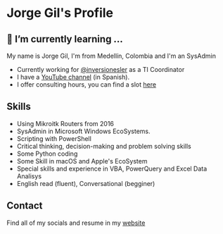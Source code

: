 # Jorge Gil's Profile 

## 🌱 I’m currently learning ...

My name is Jorge Gil, I'm from Medellín, Colombia and I'm an SysAdmin

* Currently working for [@inversionesler](https://github.com/inversionesler) as a TI Coordinator
* I have a [YouTube channel](https://youtube.com/jagilren) (in Spanish).
* I offer consulting hours, you can find a slot [here](https://jagilren.as.me)

## Skills

* Using Mikroitk Routers  from 2016
* SysAdmin in Microsoft Windows EcoSystems.
* Scripting with PowerShell
* Critical thinking, decision-making and problem solving skills
* Some Python coding
* Some Skill in macOS and Apple's EcoSystem
* Special skills and experience in VBA, PowerQuery and Excel Data Analisys
* English read (fluent), Conversational (begginer)

## Contact

Find all of my socials and resume in my [website](https://fredrikson.com.ar)


<!--
**jagilren/jagilren** is a ✨ _special_ ✨ repository because its `README.md` (this file) appears on your GitHub profile.

Here are some ideas to get you started:

- 🔭 I’m currently working on ...
- 🌱 I’m currently learning ...
- 👯 I’m looking to collaborate on ...
- 🤔 I’m looking for help with ...
- 💬 Ask me about ...
- 📫 How to reach me: ...
- 😄 Pronouns: ...
- ⚡ Fun fact: ...
-->
